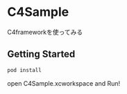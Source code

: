 # C4Sample
C4frameworkを使ってみる

## Getting Started

```bash
pod install
```

open C4Sample.xcworkspace
and Run!
